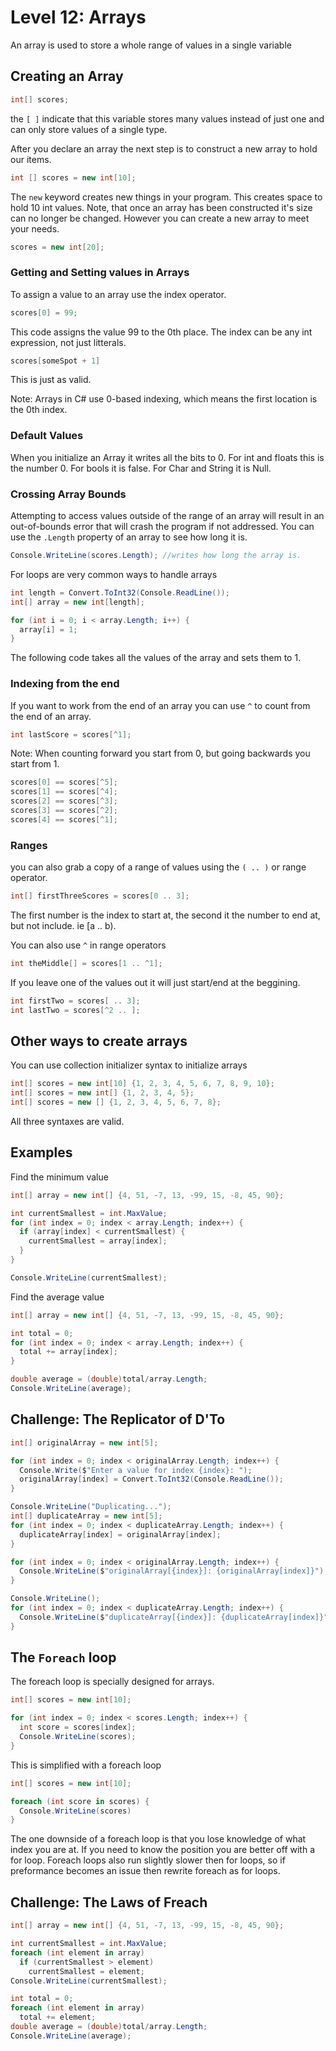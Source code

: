 # Level 12: Arrays
An array is used to store a whole range of values in a single variable

## Creating an Array
```cs
int[] scores;
```
the `[ ]` indicate that this variable stores many values instead of just one and can only store values of a single type.

After you declare an array the next step is to construct a new array to hold our items. 
```cs
int [] scores = new int[10];
```

The `new` keyword creates new things in your program. This creates space to hold 10 int values. Note, that once an array
has been constructed it's size can no longer be changed. However you can create a new array to meet your needs. 
```cs
scores = new int[20];
```

### Getting and Setting values in Arrays
To assign a value to an array use the index operator.
```cs
scores[0] = 99;
```
This code assigns the value 99 to the 0th place. The index can be any int expression, not just litterals. 
```cs
scores[someSpot + 1]
```
This is just as valid. 

Note: Arrays in C# use 0-based indexing, which means the first location is the 0th index. 

### Default Values
When you initialize an Array it writes all the bits to 0. 
For int and floats this is the number 0. For bools it is false. For Char and String it is Null. 

### Crossing Array Bounds
Attempting to access values outside of the range of an array will result in an out-of-bounds error that will crash the program if not addressed. 
You can use the `.Length` property of an array to see how long it is. 
```cs
Console.WriteLine(scores.Length); //writes how long the array is.
```

For loops are very common ways to handle arrays
```cs
int length = Convert.ToInt32(Console.ReadLine());
int[] array = new int[length];

for (int i = 0; i < array.Length; i++) {
  array[i] = 1;
}
```
The following code takes all the values of the array and sets them to 1.

### Indexing from the end
If you want to work from the end of an array you can use `^` to count from the end of an array.
```cs
int lastScore = scores[^1];
```
Note: When counting forward you start from 0, but going backwards you start from 1.
```cs
scores[0] == scores[^5];
scores[1] == scores[^4];
scores[2] == scores[^3];
scores[3] == scores[^2];
scores[4] == scores[^1];
```

### Ranges
you can also grab a copy of a range of values using the `( .. )` or range operator.
```cs
int[] firstThreeScores = scores[0 .. 3];
```
The first number is the index to start at, the second it the number to end at, but not include. ie [a .. b).

You can also use `^` in range operators
```cs
int theMiddle[] = scores[1 .. ^1];
```

If you leave one of the values out it will just start/end at the beggining. 
```cs
int firstTwo = scores[ .. 3];
int lastTwo = scores[^2 .. ];
```

## Other ways to create arrays
You can use collection initializer syntax to initialize arrays
```cs
int[] scores = new int[10] {1, 2, 3, 4, 5, 6, 7, 8, 9, 10};
int[] scores = new int[] {1, 2, 3, 4, 5};
int[] scores = new [] {1, 2, 3, 4, 5, 6, 7, 8};
```
All three syntaxes are valid.

## Examples
Find the minimum value
```cs
int[] array = new int[] {4, 51, -7, 13, -99, 15, -8, 45, 90};

int currentSmallest = int.MaxValue;
for (int index = 0; index < array.Length; index++) {
  if (array[index] < currentSmallest) {
    currentSmallest = array[index];
  }
}

Console.WriteLine(currentSmallest);
```

Find the average value
```cs
int[] array = new int[] {4, 51, -7, 13, -99, 15, -8, 45, 90};

int total = 0;
for (int index = 0; index < array.Length; index++) {
  total += array[index];
}

double average = (double)total/array.Length;
Console.WriteLine(average);
```

## Challenge: The Replicator of D'To
```cs
int[] originalArray = new int[5];

for (int index = 0; index < originalArray.Length; index++) {
  Console.Write($"Enter a value for index {index}: ");
  originalArray[index] = Convert.ToInt32(Console.ReadLine());
}

Console.WriteLine("Duplicating...");
int[] duplicateArray = new int[5];
for (int index = 0; index < duplicateArray.Length; index++) {
  duplicateArray[index] = originalArray[index];
}

for (int index = 0; index < originalArray.Length; index++) {
  Console.WriteLine($"originalArray[{index}]: {originalArray[index]}");
}

Console.WriteLine();
for (int index = 0; index < duplicateArray.Length; index++) {
  Console.WriteLine($"duplicateArray[{index}]: {duplicateArray[index]}");
}
```
## The `Foreach` loop
The foreach loop is specially designed for arrays. 
```cs
int[] scores = new int[10];

for (int index = 0; index < scores.Length; index++) {
  int score = scores[index];
  Console.WriteLine(scores);
}
```
This is simplified with a foreach loop
```cs
int[] scores = new int[10];

foreach (int score in scores) {
  Console.WriteLine(scores)
}
```
The one downside of a foreach loop is that you lose knowledge of what index you are at. If you need to know the position you are better off with a for loop. Foreach loops also run
slightly slower then for loops, so if preformance becomes an issue then rewrite foreach as for loops.

## Challenge: The Laws of Freach
```cs
int[] array = new int[] {4, 51, -7, 13, -99, 15, -8, 45, 90};

int currentSmallest = int.MaxValue;
foreach (int element in array)
  if (currentSmallest > element)
    currentSmallest = element;
Console.WriteLine(currentSmallest);

int total = 0;
foreach (int element in array) 
  total += element;
double average = (double)total/array.Length;
Console.WriteLine(average);
